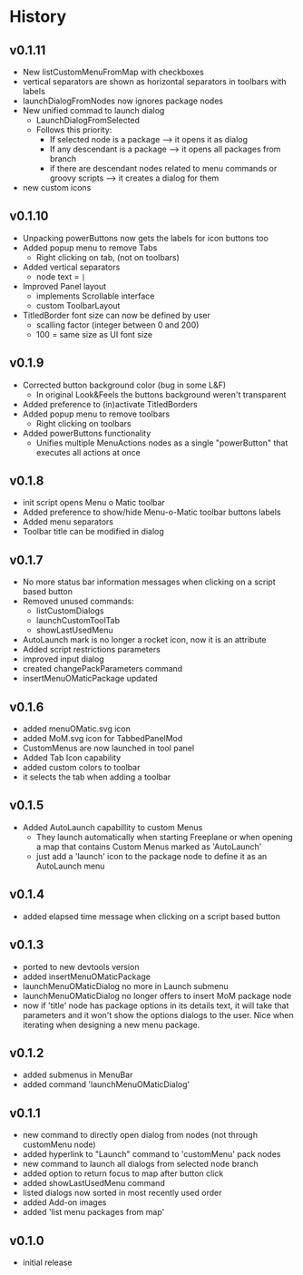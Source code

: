 # History

## v0.1.11

* New listCustomMenuFromMap with checkboxes
* vertical separators are shown as horizontal separators in toolbars with labels
* launchDialogFromNodes now ignores package nodes
* New unified commad to launch dialog
  * LaunchDialogFromSelected
  * Follows this priority:
    * If selected node is a package --> it opens it as dialog
    * If any descendant is a package --> it opens all packages from branch
    * if there are descendant nodes related to menu commands or groovy scripts --> it creates a dialog for them
* new custom icons

## v0.1.10

* Unpacking powerButtons now gets the labels for icon buttons too
* Added popup menu to remove Tabs
  * Right clicking on tab, (not on toolbars)
* Added vertical separators
  * node text =  `|`
* Improved Panel layout
  * implements Scrollable interface
  * custom ToolbarLayout
* TitledBorder font size can now be defined by user
  * scalling factor (integer between 0 and 200)
  * 100 =  same size as UI font size

## v0.1.9

* Corrected button background color (bug in some L&F)
  * In original Look&Feels the buttons background weren't transparent
* Added preference to (in)activate TitledBorders
* Added popup menu to remove toolbars
  * Right clicking on toolbars
* Added powerButtons functionality
  * Unifies multiple MenuActions nodes as a single "powerButton" that executes all actions at once

## v0.1.8

* init script opens Menu o Matic toolbar
* Added preference to show/hide Menu-o-Matic toolbar buttons labels
* Added menu separators
* Toolbar title can be modified in dialog

## v0.1.7

* No more status bar information messages when clicking on a script based button
* Removed unused commands:
  * listCustomDialogs
  * launchCustomToolTab
  * showLastUsedMenu
* AutoLaunch mark is no longer a rocket icon, now it is an attribute
* Added script restrictions parameters
* improved input dialog
* created changePackParameters command
* insertMenuOMaticPackage updated

## v0.1.6

* added menuOMatic.svg icon
* added MoM.svg icon for TabbedPanelMod
* CustomMenus are now launched in tool panel
* Added Tab Icon capability
* added custom colors to toolbar
* it selects the tab when adding a toolbar

## v0.1.5

* Added AutoLaunch capabillity to custom Menus
  * They launch automatically when starting Freeplane or when opening a map that contains Custom Menus marked as 'AutoLaunch'
  * just add a 'launch' icon to the package node to define it as an AutoLaunch menu

## v0.1.4

* added elapsed time message when clicking on a script based button

## v0.1.3

* ported to new devtools version
* added insertMenuOMaticPackage
* launchMenuOMaticDialog no more in Launch submenu
* launchMenuOMaticDialog no longer offers to insert MoM package node
* now if 'title' node has package options in its details text, it will take that parameters and it won't show the options dialogs to the user.
Nice when iterating when designing a new menu package.

## v0.1.2

* added submenus in MenuBar
* added command 'launchMenuOMaticDialog'

## v0.1.1

* new command to directly open dialog from nodes (not through customMenu node)
* added hyperlink to "Launch" command to 'customMenu' pack nodes
* new command to launch all dialogs from selected node branch
* added option to return focus to map after button click
* added showLastUsedMenu command
* listed dialogs now sorted in most recently used order
* added Add-on images
* added 'list menu packages from map'

## v0.1.0

* initial release
